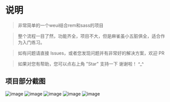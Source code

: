 # 说明

> 非常简单的一个weui结合rem和sass的项目

> 整个流程一目了然，功能齐全，项目不大，但是麻雀虽小五脏俱全，适合作为入门练习。

> 如有问题请直接 Issues，或者您发现问题并有非常好的解决方案，欢迎 PR

> 如果对您有帮助，您可以点右上角 "Star" 支持一下 谢谢啦！ ^_^


## 项目部分截图
![image](https://github.com/guo11111/mobiel-h5/blob/master/image/img1.jpg)
![image](https://github.com/guo11111/mobiel-h5/blob/master/image/img5.png)
![image](https://github.com/guo11111/mobiel-h5/blob/master/image/img3.png)
![image](https://github.com/guo11111/mobiel-h5/blob/master/image/img2.png)
![image](https://github.com/guo11111/mobiel-h5/blob/master/image/img4.png)


